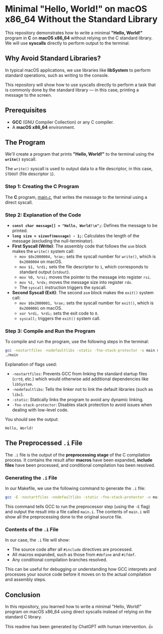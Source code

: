 # Minimal "Hello, World!" on macOS x86_64 Without the Standard Library

This repository demonstrates how to write a minimal **"Hello, World!"** program in **C** on **macOS x86_64** without relying on the C standard library. We will use **syscalls** directly to perform output to the terminal.

## Why Avoid Standard Libraries?

In typical macOS applications, we use libraries like **libSystem** to perform standard operations, such as writing to the console. 

This repository will show how to use syscalls directly to perform a task that is commonly done by the standard library — in this case, printing a message to the screen.

## Prerequisites

- **GCC** (GNU Compiler Collection) or any C compiler.
- A **macOS x86_64** environment.

## The Program

We'll create a program that prints **"Hello, World!"** to the terminal using the **`write()`** syscall. 

The `write()` syscall is used to output data to a file descriptor, in this case, `STDOUT` (file descriptor `1`).

### Step 1: Creating the C Program

The **C** program, [main.c](./main.c), that writes the message to the terminal using a direct syscall.

### Step 2: Explanation of the Code

- **`const char message[] = "Hello, World!\n";`**: Defines the message to be printed.
- **`long size = sizeof(message) - 1;`**: Calculates the length of the message (excluding the null-terminator).
- **First Syscall (Write)**: The assembly code that follows the `asm` block makes the `write()` system call:
  - `mov $0x2000004, %rax;` sets the syscall number for `write()`, which is `0x2000004` on macOS.
  - `mov $1, %rdi;` sets the file descriptor to `1`, which corresponds to standard output (`stdout`).
  - `mov %0, %rsi;` moves the pointer to the message into register `rsi`.
  - `mov %1, %rdx;` moves the message size into register `rdx`.
  - The `syscall` instruction triggers the syscall.
- **Second Syscall (Exit)**: The second `asm` block makes the `exit()` system call:
  - `mov $0x2000001, %rax;` sets the syscall number for `exit()`, which is `0x2000001` on macOS.
  - `xor %rdi, %rdi;` sets the exit code to `0`.
  - `syscall;` triggers the `exit()` system call.

### Step 3: Compile and Run the Program

To compile and run the program, use the following steps in the terminal:

```bash
gcc -nostartfiles -nodefaultlibs -static -fno-stack-protector -o main main.c
./main
```

Explanation of flags used:
- `-nostartfiles`: Prevents GCC from linking the standard startup files (`crt0`, etc.) which would otherwise add additional dependencies like `libSystem`.
- `-nodefaultlibs`: Tells the linker not to link the default libraries (such as `libc`).
- `-static`: Statically links the program to avoid any dynamic linking.
- `-fno-stack-protector`: Disables stack protection to avoid issues when dealing with low-level code.

You should see the output:

```
Hello, World!
```

## The Preprocessed `.i` File

The `.i` file is the output of the **preprocessing stage** of the C compilation process. It contains the result after **macros** have been expanded, **include files** have been processed, and conditional compilation has been resolved.

### Generating the `.i` File

In our Makefile, we use the following command to generate the `.i` file:

```bash
gcc -E -nostartfiles -nodefaultlibs -static -fno-stack-protector -o main.i main.c
```

This command tells GCC to run the preprocessor step (using the `-E` flag) and output the result into a file called `main.i`. The contents of `main.i` will show all the preprocessing done to the original source file.

### Contents of the `.i` File

In our case, the `.i` file will show:

- The source code after all `#include` directives are processed.
- All macros expanded, such as those from `#define` and `#ifdef`.
- Any conditional compilation branches resolved.

This can be useful for debugging or understanding how GCC interprets and processes your source code before it moves on to the actual compilation and assembly steps.

## Conclusion

In this repository, you learned how to write a minimal "Hello, World!" program on macOS x86_64 using direct syscalls instead of relying on the standard C library.

This readme has been generated by ChatGPT with human intervention. :thumbsup:
